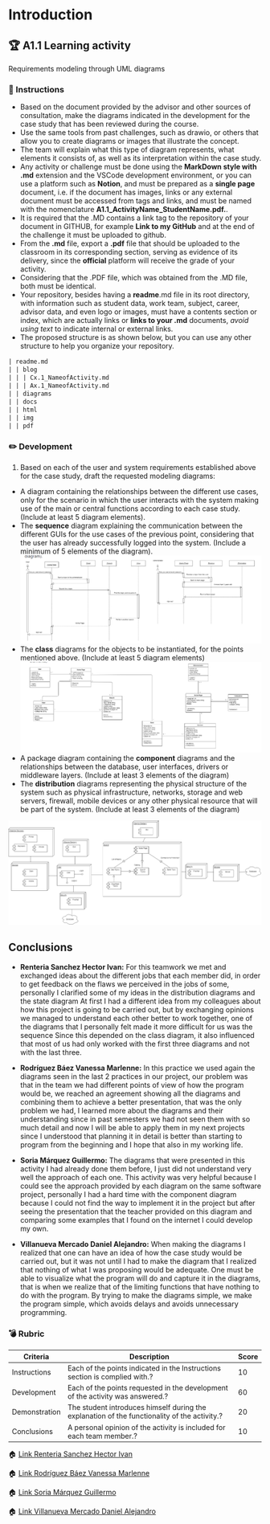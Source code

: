 # Introduction

## :trophy: A1.1 Learning activity

Requirements modeling through UML diagrams

### :blue_book: Instructions

- Based on the document provided by the advisor and other sources of consultation, make the diagrams indicated in the development for the case study that has been reviewed during the course.
- Use the same tools from past challenges, such as drawio, or others that allow you to create diagrams or images that illustrate the concept.
- The team will explain what this type of diagram represents, what elements it consists of, as well as its interpretation within the case study.
- Any activity or challenge must be done using the **MarkDown style with .md** extension and the VSCode development environment, or you can use a platform such as **Notion**, and must be prepared as a **single page** document, i.e. if the document has images, links or any external document must be accessed from tags and links, and must be named with the nomenclature **A1.1_ActivityName_StudentName.pdf.**.
- It is required that the .MD contains a link tag to the repository of your document in GITHUB, for example **Link to my GitHub** and at the end of the challenge it must be uploaded to github.
- From the **.md** file, export a **.pdf** file that should be uploaded to the classroom in its corresponding section, serving as evidence of its delivery, since the **official** platform will receive the grade of your activity.
- Considering that the .PDF file, which was obtained from the .MD file, both must be identical.
- Your repository, besides having a **readme**.md file in its root directory, with information such as student data, work team, subject, career, advisor data, and even logo or images, must have a contents section or index, which are actually links or **links to your .md** documents, _avoid using text_ to indicate internal or external links.
- The proposed structure is as shown below, but you can use any other structure to help you organize your repository.

```
| readme.md
| | blog
| | | Cx.1_NameofActivity.md
| | | Ax.1_NameofActivity.md
| | diagrams
| | docs
| | html
| | img
| | pdf    
```
### :pencil2: Development

1. Based on each of the user and system requirements established above for the case study, draft the requested modeling diagrams:

+ A diagram containing the relationships between the different use cases, only for the scenario in which the user interacts with the system making use of the main or central functions according to each case study. (Include at least 5 diagram elements).
+ The **sequence** diagram explaining the communication between the different GUIs for the use cases of the previous point, considering that the user has already successfully logged into the system. (Include a minimum of 5 elements of the diagram).
![Secuencia](../Diagramas/D.SEcuencia.png)
+ The **class** diagrams for the objects to be instantiated, for the points mentioned above. (Include at least 5 diagram elements)
![Clases](../Diagramas/D.CLases.png)
+ A package diagram containing the **component** diagrams and the relationships between the database, user interfaces, drivers or middleware layers. (Include at least 3 elements of the diagram)
+ The **distribution** diagrams representing the physical structure of the system such as physical infrastructure, networks, storage and web servers, firewall, mobile devices or any other physical resource that will be part of the system. (Include at least 3 elements of the diagram)

![Distribucion](../Diagramas/D.Dis.drawio.png)

## Conclusions 

*  **Renteria Sanchez Hector Ivan:**  For this teamwork we met and exchanged ideas about the different jobs that each member did, in order to get feedback on the flaws we perceived in the jobs of some, personally I clarified some of my ideas in the distribution diagrams and the state diagram At first I had a different idea from my colleagues about how this project is going to be carried out, but by exchanging opinions we managed to understand each other better to work together, one of the diagrams that I personally felt made it more difficult for us was the sequence Since this depended on the class diagram, it also influenced that most of us had only worked with the first three diagrams and not with the last three.
  
*  **Rodríguez Báez Vanessa Marlenne:** In this practice we used again the diagrams seen in the last 2 practices in our project, our problem was that in the team we had different points of view of how the program would be, we reached an agreement showing all the diagrams and combining them to achieve a better presentation, that was the only problem we had, I learned more about the diagrams and their understanding since in past semesters we had not seen them with so much detail and now I will be able to apply them in my next projects since I understood that planning it in detail is better than starting to program from the beginning and I hope that also in my working life. 
  
*  **Soria Márquez Guillermo:** The diagrams that were presented in this activity I had already done them before, I just did not understand very well the approach of each one. This activity was very helpful because I could see the approach provided by each diagram on the same software project, personally I had a hard time with the component diagram because I could not find the way to implement it in the project but after seeing the presentation that the teacher provided on this diagram and comparing some examples that I found on the internet I could develop my own.

*  **Villanueva Mercado Daniel Alejandro:**  When making the diagrams I realized that one can have an idea of how the case study would be carried out, but it was not until I had to make the diagram that I realized that nothing of what I was proposing would be adequate. One must be able to visualize what the program will do and capture it in the diagrams, that is when we realize that of the limiting functions that have nothing to do with the program. By trying to make the diagrams simple, we make the program simple, which avoids delays and avoids unnecessary programming.
### :bomb: Rubric

| Criteria     | Description                                                                                  | Score |
| ------------- | -------------------------------------------------------------------------------------------- | ------- |
| Instructions | Each of the points indicated in the Instructions section is complied with.?            | 10      |  
| Development    | Each of the points requested in the development of the activity was answered.?     | 60      |
| Demonstration  | The student introduces himself during the explanation of the functionality of the activity.?            | 20      |
| Conclusions  | A personal opinion of the activity is included for each team member.? | 10      |

:house: [Link Renteria Sanchez Hector Ivan](https://github.com/IvanRenteria/Analisis-Avanzado-de-Software)

:house: [Link Rodríguez Báez Vanessa Marlenne](https://github.com/vanessamRodriguez/Analisis-Avanzado-de-Software)

:house: [Link Soria Márquez Guillermo](https://github.com/GuillermoSoria97/Analisis_Avanzado_de_Software)

:house: [Link Villanueva Mercado Daniel Alejandro](https://github.com/Dany305/Analisis-Avanzado-de-Software)